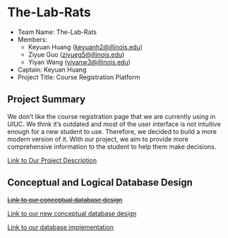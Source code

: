# The-Lab-Rats


- Team Name: The-Lab-Rats
- Members:
   - Keyuan Huang (keyuanh2@illinois.edu)
   - Ziyue Guo (ziyueg5@illinois.edu)
   - Yiyan Wang (yiyanw3@illinois.edu)  
- Captain: Keyuan Huang
- Project Title: Course Registration Platform

## Project Summary

We don’t like the course registration page that we are currently using in UIUC. We think it’s outdated and most of the user interface is not intuitive enough for a new student to use. Therefore, we decided to build a more modern version of it. With our project, we aim to provide more comprehensive information to the student to help them make decisions. 

[Link to Our Project Description](https://github.com/uiuc-fa21-cs411/the-lab-rats/blob/main/ProjectDescription.md)

## Conceptual and Logical Database Design

~~[Link to our conceptual database design](https://github.com/uiuc-fa21-cs411/the-lab-rats/blob/main/ConceptualDesign.md)~~

[Link to our new conceptual database design](https://github.com/uiuc-fa21-cs411/the-lab-rats/blob/main/ConceptualDesign2.md)

[Link to our database implementation](https://github.com/uiuc-fa21-cs411/the-lab-rats/blob/main/DatabaseDesign.md)

